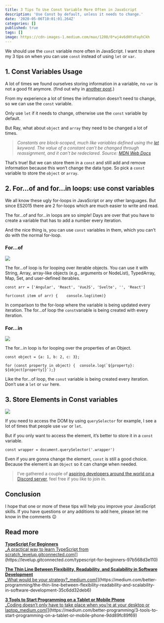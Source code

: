```yaml
---
title: 3 Tips To Use Const Variable More Often in JavaScript
description: 'Use Const by default, unless it needs to change.'
date: '2020-05-06T10:01:01.264Z'
categories: []
published: true
tags: []
image: https://cdn-images-1.medium.com/max/1200/0*wj4v6dHYxFayhCkh
---
```


We should use the `const` variable more often in JavaScript. I want to share my 3 tips on when you can use `const` instead of using `let` or `var`.

## 1\. Const Variables Usage

A lot of times we found ourselves storing information in a variable, no `var` is not a good fit anymore. (find out why in [another post](https://itnext.io/what-is-the-scope-in-javascript-a2add52bf9d8).)

From my experience a lot of times the information doesn’t need to change, so we can use the `const` variable.

Only use `let` if it needs to change, otherwise use the `const` variable by default.

But Ray, what about `object` and `array` they need to be changed a lot of times.

> _Constants are block-scoped, much like variables defined using the_ [_let_](https://developer.mozilla.org/en-US/docs/Web/JavaScript/Reference/Statements/let) _keyword. The value of a constant can’t be changed through reassignment, and it can’t be redeclared. Source:_ [_MDN Web Docs_](https://developer.mozilla.org/en-US/docs/Web/JavaScript/Reference/Statements/const)

That’s true! But we can store them in a `const` and still add and remove information because this won’t change the data type. So pick a `const` variable to store the `object` or `array`.

## 2\. For…of and for…in loops: use const variables

We all know these ugly for-loops in JavaScript or any other languages. But since ES2015 there are 2 for-loops which are much easier to write and read.

The for…of and for…in loops are so simple! Days are over that you have to create a variable that has to add a number every iteration.

And the nice thing is, you can use `const` variables in them, which you can’t do with the normal for-loop.

### For…of

![](https://cdn-images-1.medium.com/max/800/1*8LOQC7qJjfdVdZSopoapVw.png)

The for…of loop is for looping over iterable objects. You can use it with String, Array, array-like objects (e.g., arguments or NodeList), TypedArray, Map, Set, and user-defined iterables.

```
const arr = ['Angular', 'React', 'VueJS', 'Svelte', '', 'React']
```

```
for(const item of arr) {    console.log(item)}
```

In comparison to the for-loop where the variable is being updated every iteration. The for…of loop the `const`variable is being created with every iteration.

### For…in

![](https://cdn-images-1.medium.com/max/800/1*gIhGfeBzAtab2RxSCGLo-w.png)

The for…in loop is for looping over the properties of an Object.

```
const object = {a: 1, b: 2, c: 3};
```

```
for (const property in object) {  console.log(`${property}: ${object[property]}`);}
```

Like the for…of loop, the `const` variable is being created every iteration. Don’t use a `let` or `var` here.

## 3\. Store Elements in Const variables

![](https://cdn-images-1.medium.com/max/800/1*KquyP6coxIaXMg7KCQdmCA.png)

If you need to access the DOM by using `querySelector` for example, I see a lot of times that people use `var` or `let`.

But if you only want to access the element, it’s better to store it in a `const` variable.

```
const wrapper = document.querySelector('.wrapper')
```

Even if you are gonna change the element, `const` is still a good choice. Because the element is an `Object` so it can change when needed.

> I’ve gathered a couple of [aspiring developers around the world on a Discord server](https://mailchi.mp/fb82491d03f8/dev-by-rayray-discord-community), feel free if you like to join in.

## Conclusion

I hope that one or more of these tips will help you improve your JavaScript skills. If you have questions or any additions to add here, please let me know in the comments 😉

## Read more

[**TypeScript For Beginners**  
_A practical way to learn TypeScript from scratch_levelup.gitconnected.com](https://levelup.gitconnected.com/typescript-for-beginners-97b568d3e110 "https://levelup.gitconnected.com/typescript-for-beginners-97b568d3e110")[](https://levelup.gitconnected.com/typescript-for-beginners-97b568d3e110)

[**The Thin Line Between Flexibility, Readability, and Scalability in Software Development**  
_What would be your strategy?_medium.com](https://medium.com/better-programming/the-thin-line-between-flexibility-readability-and-scalability-in-software-development-35c6dd32deb6 "https://medium.com/better-programming/the-thin-line-between-flexibility-readability-and-scalability-in-software-development-35c6dd32deb6")[](https://medium.com/better-programming/the-thin-line-between-flexibility-readability-and-scalability-in-software-development-35c6dd32deb6)

[**3 Tools to Start Programming on a Tablet or Mobile Phone**  
_Coding doesn’t only have to take place when you’re at your desktop or laptop_medium.com](https://medium.com/better-programming/3-tools-to-start-programming-on-a-tablet-or-mobile-phone-9dd89fc89f69 "https://medium.com/better-programming/3-tools-to-start-programming-on-a-tablet-or-mobile-phone-9dd89fc89f69")[](https://medium.com/better-programming/3-tools-to-start-programming-on-a-tablet-or-mobile-phone-9dd89fc89f69)